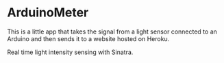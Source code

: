 # ArduinoMeter

This is a little app that takes the signal from a light sensor connected to an Arduino and then sends it to a website hosted on Heroku.

Real time light intensity sensing with Sinatra.
